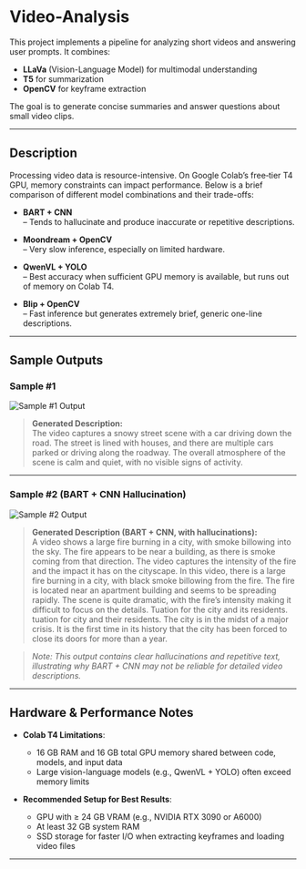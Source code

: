 # Video-Analysis

This project implements a pipeline for analyzing short videos and answering user prompts. It combines:

- **LLaVa** (Vision-Language Model) for multimodal understanding
- **T5** for summarization
- **OpenCV** for keyframe extraction

The goal is to generate concise summaries and answer questions about small video clips.

---

## Description

Processing video data is resource-intensive. On Google Colab’s free‐tier T4 GPU, memory constraints can impact performance. Below is a brief comparison of different model combinations and their trade-offs:

- **BART + CNN**  
  – Tends to hallucinate and produce inaccurate or repetitive descriptions.

- **Moondream + OpenCV**  
  – Very slow inference, especially on limited hardware.

- **QwenVL + YOLO**  
  – Best accuracy when sufficient GPU memory is available, but runs out of memory on Colab T4.

- **Blip + OpenCV**  
  – Fast inference but generates extremely brief, generic one-line descriptions.

---

## Sample Outputs

### Sample #1

![Sample #1 Output](https://github.com/user-attachments/assets/2df0b481-832a-4d7a-906a-ee95917f74b0)

> **Generated Description:**  
> The video captures a snowy street scene with a car driving down the road. The street is lined with houses, and there are multiple cars parked or driving along the roadway. The overall atmosphere of the scene is calm and quiet, with no visible signs of activity.

---

### Sample #2 (BART + CNN Hallucination)

![Sample #2 Output](https://github.com/user-attachments/assets/394ed4db-8390-4126-a65c-aff51ed61028)

> **Generated Description (BART + CNN, with hallucinations):**  
> A video shows a large fire burning in a city, with smoke billowing into the sky. The fire appears to be near a building, as there is smoke coming from that direction. The video captures the intensity of the fire and the impact it has on the cityscape. In this video, there is a large fire burning in a city, with black smoke billowing from the fire. The fire is located near an apartment building and seems to be spreading rapidly. The scene is quite dramatic, with the fire’s intensity making it difficult to focus on the details. Tuation for the city and its residents. tuation for city and their residents. The city is in the midst of a major crisis. It is the first time in its history that the city has been forced to close its doors for more than a year.

> *Note: This output contains clear hallucinations and repetitive text, illustrating why BART + CNN may not be reliable for detailed video descriptions.*

---

## Hardware & Performance Notes

- **Colab T4 Limitations**:  
  - 16 GB RAM and 16 GB total GPU memory shared between code, models, and input data  
  - Large vision-language models (e.g., QwenVL + YOLO) often exceed memory limits  

- **Recommended Setup for Best Results**:  
  - GPU with ≥ 24 GB VRAM (e.g., NVIDIA RTX 3090 or A6000)  
  - At least 32 GB system RAM  
  - SSD storage for faster I/O when extracting keyframes and loading video files  

---

